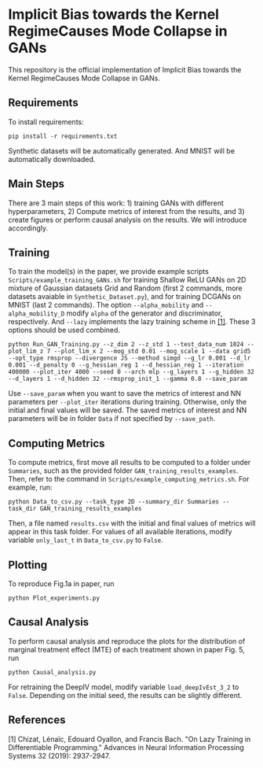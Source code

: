 # Implicit Bias towards the Kernel RegimeCauses Mode Collapse in GANs

This repository is the official implementation of Implicit Bias towards the Kernel RegimeCauses Mode Collapse in GANs.

## Requirements

To install requirements:

```setup
pip install -r requirements.txt
```
Synthetic datasets will be automatically generated. And MNIST will be automatically downloaded.

## Main Steps
There are 3 main steps of this work: 1) training GANs with different hyperparameters, 2) Compute metrics of interest from the results, and 3) create figures or perform causal analysis on the results. We will introduce accordingly. 

## Training

To train the model(s) in the paper, we provide example scripts `Scripts/example_training_GANs.sh` for training Shallow ReLU GANs on 2D mixture of Gaussian datasets Grid and Random (first 2 commands, more datasets avaiable in `Synthetic_Dataset.py`), and for training DCGANs on MNIST (last 2 commands). The option `--alpha_mobility` and `--alpha_mobility_D` modify `alpha` of the generator and discriminator, respectively. And `--lazy` implements the lazy training scheme in [[1]](#1). These 3 options should be used combined.

```train
python Run_GAN_Training.py --z_dim 2 --z_std 1 --test_data_num 1024 --plot_lim_z 7 --plot_lim_x 2 --mog_std 0.01 --mog_scale 1 --data grid5 --opt_type rmsprop --divergence JS --method simgd --g_lr 0.001 --d_lr 0.001 --d_penalty 0 --g_hessian_reg 1 --d_hessian_reg 1 --iteration 400000 --plot_iter 4000 --seed 0 --arch mlp --g_layers 1 --g_hidden 32 --d_layers 1 --d_hidden 32 --rmsprop_init_1 --gamma 0.8 --save_param
```

Use ``--save_param`` when you want to save the metrics of interest and NN parameters per `--plot_iter` iterations during training. Otherwise, only the initial and final values will be saved. The saved metrics of interest and NN parameters will be in folder `Data` if not specified by `--save_path`.

## Computing Metrics

To compute metrics, first move all results to be computed to a folder under `Summaries`, such as the provided folder `GAN_training_results_examples`. Then, refer to the command in `Scripts/example_computing_metrics.sh`. For example, run:

```compute
python Data_to_csv.py --task_type 2D --summary_dir Summaries --task_dir GAN_training_results_examples
```

Then, a file named `results.csv` with the initial and final values of metrics will appear in this task folder. For values of all available iterations, modify variable `only_last_t` in `Data_to_csv.py` to `False`.


## Plotting

To reproduce Fig.1a in paper, run

```plot
python Plot_experiments.py
```

## Causal Analysis
To perform causal analysis and reproduce the plots for the distribution of marginal treatment effect (MTE) of each treatment shown in paper Fig. 5, run
```causal
python Causal_analysis.py
```
For retraining the DeepIV model, modify variable `load_deepIvEst_3_2` to `False`. Depending on the initial seed, the results can be slightly different.

## References
<a id="1">[1]</a> 
Chizat, Lénaïc, Edouard Oyallon, and Francis Bach. "On Lazy Training in Differentiable Programming." Advances in Neural Information Processing Systems 32 (2019): 2937-2947.